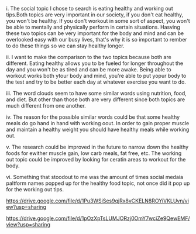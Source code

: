 i. The social topic I chose to search is eating healthy and working out tips.Both topics are very important in our society, if you don't eat healthy, you won't be healthy. If you don't workout in some sort of aspect, you won't be able to mentally and physically perform in certain situations. Hasving these two topics can be very important for the body and mind and can be overlooked easy with our busy lives, that's why it is so important to rember to do these things so we can stay healthy longer.

ii. I want to make the comparison to the two topics because both are different. Eating healthy allows you to be fueled for longer throughout the day and you won't be as tired and can be more awake. Being able to workout works both ytour body and mind, you're able to put yopur body to the test and try to be better each day at whatever exercise you want to do.

iii. The word clouds seem to have some similar words using nutrition, food, and diet. But other than those both are very different since both topics are much different from one another.

iv. The reason for the possible similar words could be that some healthy meals do go hand in hand with working oout. In order to gain proper muscle and maintain a healthy weight you should have healthy meals while working out.

v. The research could be improved in the future to narrow down the healthy foods for ewither muscle gain, low carb meals, fat free, etc. The working out topic could be improved by looking for ceratin areas to workout for the body.

vi. Something that stoodout to me was the amount of times social medaia paltform names popped up for the healthy food topic, not once did it pop up for the working out tips.


https://drive.google.com/file/d/1Pu3WSiSes9qjRx8vCKELN8ROYiVKLUvn/view?usp=sharing 

https://drive.google.com/file/d/1pOzXpTsLUMJORzj0OmY7wciZe9QewEMF/view?usp=sharing 

